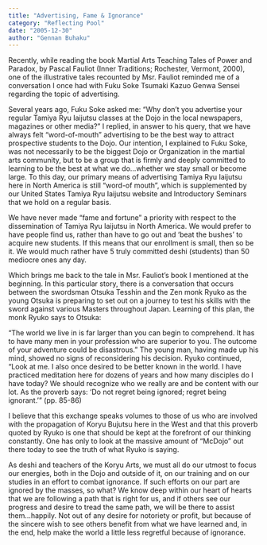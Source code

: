 ```yaml
---
title: "Advertising, Fame & Ignorance"
category: "Reflecting Pool"
date: "2005-12-30"
author: "Gennan Buhaku"
---
```


Recently, while reading the book Martial Arts Teaching Tales of Power and Paradox, by Pascal Fauliot (Inner Traditions; Rochester, Vermont, 2000), one of the illustrative tales recounted by Msr. Fauliot reminded me of a conversation I once had with Fuku Soke Tsumaki Kazuo Genwa Sensei regarding the topic of advertising.

Several years ago, Fuku Soke asked me: “Why don’t you advertise your regular Tamiya Ryu Iaijutsu classes at the Dojo in the local newspapers, magazines or other media?” I replied, in answer to his query, that we have always felt “word-of-mouth” advertising to be the best way to attract prospective students to the Dojo. Our intention, I explained to Fuku Soke, was not necessarily to be the biggest Dojo or Organization in the martial arts community, but to be a group that is firmly and deeply committed to learning to be the best at what we do…whether we stay small or become large. To this day, our primary means of advertising Tamiya Ryu Iaijutsu here in North America is still “word-of mouth”, which is supplemented by our United States Tamiya Ryu Iaijutsu website and Introductory Seminars that we hold on a regular basis.

We have never made “fame and fortune” a priority with respect to the dissemination of Tamiya Ryu Iaijutsu in North America. We would prefer to have people find us, rather than have to go out and ‘beat the bushes’ to acquire new students. If this means that our enrollment is small, then so be it. We would much rather have 5 truly committed deshi (students) than 50 mediocre ones any day.

Which brings me back to the tale in Msr. Fauliot’s book I mentioned at the beginning. In this particular story, there is a conversation that occurs between the swordsman Otsuka Tesshin and the Zen monk Ryuko as the young Otsuka is preparing to set out on a journey to test his skills with the sword against various Masters throughout Japan. Learning of this plan, the monk Ryuko says to Otsuka:

“The world we live in is far larger than you can begin to comprehend. It has to have many men in your profession who are superior to you. The outcome of your adventure could be disastrous.” The young man, having made up his mind, showed no signs of reconsidering his decision. Ryuko continued, “Look at me. I also once desired to be better known in the world. I have practiced meditation here for dozens of years and how many disciples do I have today? We should recognize who we really are and be content with our lot. As the proverb says: ‘Do not regret being ignored; regret being ignorant.’” (pp. 85-86)

I believe that this exchange speaks volumes to those of us who are involved with the propagation of Koryu Bujutsu here in the West and that this proverb quoted by Ryuko is one that should be kept at the forefront of our thinking constantly. One has only to look at the massive amount of “McDojo” out there today to see the truth of what Ryuko is saying.

As deshi and teachers of the Koryu Arts, we must all do our utmost to focus our energies, both in the Dojo and outside of it, on our training and on our studies in an effort to combat ignorance. If such efforts on our part are ignored by the masses, so what? We know deep within our heart of hearts that we are following a path that is right for us, and if others see our progress and desire to tread the same path, we will be there to assist them…happily. Not out of any desire for notoriety or profit, but because of the sincere wish to see others benefit from what we have learned and, in the end, help make the world a little less regretful because of ignorance.
